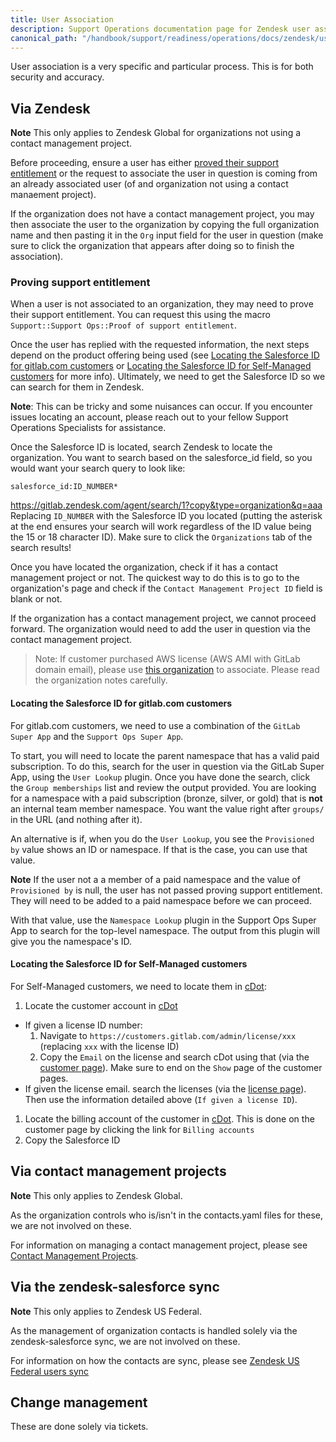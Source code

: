```yaml
---
title: User Association
description: Support Operations documentation page for Zendesk user association
canonical_path: "/handbook/support/readiness/operations/docs/zendesk/user_association"
---
```


User association is a very specific and particular process. This is for both
security and accuracy.

## Via Zendesk

**Note** This only applies to Zendesk Global for organizations not using a
contact management project.

Before proceeding, ensure a user has either
[proved their support entitlement](#proving-support-entitlement) or the request
to associate the user in question is coming from an already associated user (of
and organization not using a contact manaement project).

If the organization does not have a contact management project, you may then
associate the user to the organization by copying the full organization name
and then pasting it in the `Org` input field for the user in question (make sure
to click the organization that appears after doing so to finish the
association).

### Proving support entitlement

When a user is not associated to an organization, they may need to prove their
support entitlement. You can request this using the macro
`Support::Support Ops::Proof of support entitlement`.

Once the user has replied with the requested information, the next steps depend
on the product offering being used (see
[Locating the Salesforce ID for gitlab.com customers](#locating-the-salesforce-id-for-gitlabcom-customers)
or
[Locating the Salesforce ID for Self-Managed customers](#locating-the-salesforce-id-for-self-managed-customers)
 for more info). Ultimately, we need to get the Salesforce ID so we can search for them in
Zendesk.

**Note**: This can be tricky and some nuisances can occur. If you encounter
issues locating an account, please reach out to your fellow Support Operations
Specialists for assistance.

Once the Salesforce ID is located, search Zendesk to locate the organization.
You want to search based on the salesforce_id field, so you would want your
search query to look like:

`salesforce_id:ID_NUMBER*`

<https://gitlab.zendesk.com/agent/search/1?copy&type=organization&q=aaa>
Replacing `ID_NUMBER` with the Salesforce ID you located (putting the asterisk
at the end ensures your search will work regardless of the ID value being the 15
or 18 character ID). Make sure to click the `Organizations` tab of the search
results!

Once you have located the organization, check if it has a contact management
project or not. The quickest way to do this is to go to the organization's page
and check if the `Contact Management Project ID` field is blank or not.

If the organization has a contact management project, we cannot proceed forward.
The organization would need to add the user in question via the contact
management project.

> Note: If customer purchased AWS license (AWS AMI with GitLab domain email),
please use [this organization](https://gitlab.zendesk.com/agent/organizations/9306291514524)
to associate. Please read the organization notes carefully.

#### Locating the Salesforce ID for gitlab.com customers

For gitlab.com customers, we need to use a combination of the `GitLab Super App`
and the `Support Ops Super App`.

To start, you will need to locate the parent namespace that has a valid paid
subscription. To do this, search for the user in question via the GitLab Super
App, using the `User Lookup` plugin. Once you have done the search, click the
`Group memberships` list and review the output provided. You are looking for a
namespace with a paid subscription (bronze, silver, or gold) that is **not** an
internal team member namespace. You want the value right after `groups/` in the
URL (and nothing after it).

An alternative is if, when you do the `User Lookup`, you see the
`Provisioned by` value shows an ID or namespace. If that is the case, you can
use that value.

**Note** If the user not a a member of a paid namespace and the value of
`Provisioned by` is null, the user has not passed proving support entitlement.
They will need to be added to a paid namespace before we can proceed.

With that value, use the `Namespace Lookup` plugin in the Support Ops Super App
to search for the top-level namespace. The output from this plugin will give you
the namespace's ID.

#### Locating the Salesforce ID for Self-Managed customers

For Self-Managed customers, we need to locate them in
[cDot](https://customers.gitlab.com/admin):

1. Locate the customer account in [cDot](https://customers.gitlab.com/admin)

- If given a license ID number:
    1. Navigate to
       `https://customers.gitlab.com/admin/license/xxx` (replacing `xxx` with
       the license ID)
    1. Copy the `Email` on the license and search cDot using that (via the
       [customer page](https://customers.gitlab.com/admin/customer)). Make sure
       to end on the `Show` page of the customer pages.
- If given the license email. search the licenses (via the
    [license page](https://customers.gitlab.com/admin/license)). Then use the
    information detailed above (`If given a license ID`).

1. Locate the billing account of the customer in
   [cDot](https://customers.gitlab.com/admin). This is done on the customer page
   by clicking the link for `Billing accounts`
1. Copy the Salesforce ID

## Via contact management projects

**Note** This only applies to Zendesk Global.

As the organization controls who is/isn't in the contacts.yaml files for these,
we are not involved on these.

For information on managing a contact management project, please see
[Contact Management Projects](/handbook/support/readiness/operations/docs/gitlab/contact_management_projects).

## Via the zendesk-salesforce sync

**Note** This only applies to Zendesk US Federal.

As the management of organization contacts is handled solely via the
zendesk-salesforce sync, we are not involved on these.

For information on how the contacts are sync, please see
[Zendesk US Federal users sync](/handbook/support/readiness/operations/docs/zendesk/zendesk_salesforce_sync/#zendesk-us-federal-users-sync)

## Change management

These are done solely via tickets.
